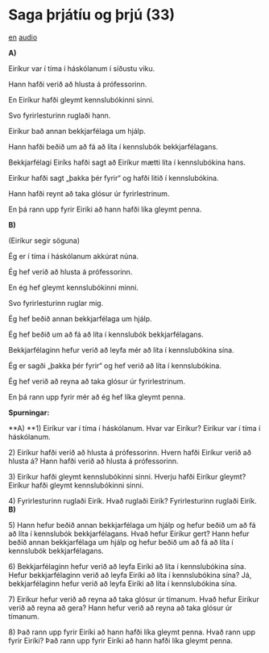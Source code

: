 # Saga þrjátíu og þrjú (33)

[en](../en/story_33.md)
[audio](../audio/story_33.mp3)

**A)**

Eiríkur var í tíma í háskólanum í síðustu viku.

Hann hafði verið að hlusta á prófessorinn.

En Eiríkur hafði gleymt kennslubókinni sinni.

Svo fyrirlesturinn ruglaði hann.

Eiríkur bað annan bekkjarfélaga um hjálp.

Hann hafði beðið um að fá að líta í kennslubók bekkjarfélagans.

Bekkjarfélagi Eiríks hafði sagt að Eiríkur mætti líta í kennslubókina
hans.

Eiríkur hafði sagt „þakka þér fyrir“ og hafði litið í kennslubókina.

Hann hafði reynt að taka glósur úr fyrirlestrinum.

En þá rann upp fyrir Eiríki að hann hafði líka gleymt penna.

**B)**

(Eiríkur segir söguna)

Ég er í tíma í háskólanum akkúrat núna.

Ég hef verið að hlusta á prófessorinn.

En ég hef gleymt kennslubókinni minni.

Svo fyrirlesturinn ruglar mig.

Ég hef beðið annan bekkjarfélaga um hjálp.

Ég hef beðið um að fá að líta í kennslubók bekkjarfélagans.

Bekkjarfélaginn hefur verið að leyfa mér að líta í kennslubókina sína.

Ég er sagði „þakka þér fyrir“ og hef verið að líta í kennslubókina.

Ég hef verið að reyna að taka glósur úr fyrirlestrinum.

En þá rann upp fyrir mér að ég hef líka gleymt penna.

**Spurningar:**

**A)
**1) Eiríkur var í tíma í háskólanum. Hvar var Eiríkur? Eiríkur var í
tíma í háskólanum.

2\) Eiríkur hafði verið að hlusta á prófessorinn. Hvern hafði Eiríkur
verið að hlusta á? Hann hafði verið að hlusta á prófessorinn.

3\) Eiríkur hafði gleymt kennslubókinni sinni. Hverju hafði Eiríkur
gleymt? Eiríkur hafði gleymt kennslubókinni sinni.

4\) Fyrirlesturinn ruglaði Eirík. Hvað ruglaði Eirík? Fyrirlesturinn
ruglaði Eirík.
**B)**

5\) Hann hefur beðið annan bekkjarfélaga um hjálp og hefur beðið um að
fá að líta í kennslubók bekkjarfélagans. Hvað hefur Eiríkur gert? Hann
hefur beðið annan bekkjarfélaga um hjálp og hefur beðið um að fá að líta
í kennslubók bekkjarfélagans.

6\) Bekkjarfélaginn hefur verið að leyfa Eiríki að líta í kennslubókina
sína. Hefur bekkjarfélaginn verið að leyfa Eiríki að líta í
kennslubókina sína? Já, bekkjarfélaginn hefur verið að leyfa Eiríki að
líta í kennslubókina sína.

7\) Eiríkur hefur verið að reyna að taka glósur úr tímanum. Hvað hefur
Eiríkur verið að reyna að gera? Hann hefur verið að reyna að taka glósur
úr tímanum.

8\) Það rann upp fyrir Eiríki að hann hafði líka gleymt penna. Hvað rann
upp fyrir Eiríki? Það rann upp fyrir Eiríki að hann hafði líka gleymt
penna.
